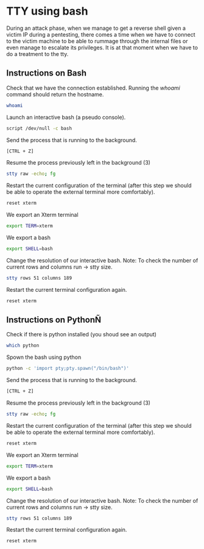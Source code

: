 # TTY using bash

During an attack phase, when we manage to get a reverse shell given a victim IP during a pentesting, there comes a time when we have to connect to the victim machine to be able to rummage through the internal files or even manage to escalate its privileges. It is at that moment when we have to do a treatment to the tty.

## Instructions on Bash

Check that we have the connection established. Running the *whoami* command should return the hostname.
```bash
whoami
```
Launch an interactive bash (a pseudo console).

```bash
script /dev/null -c bash
```
Send the process that is running to the background.

```bash
[CTRL + Z]
```
Resume the process previously left in the background (3)

```bash
stty raw -echo; fg
```
Restart the current configuration of the terminal (after this step we should be able to operate the external terminal more comfortably).

```bash
reset xterm
```
We export an Xterm terminal

```bash
export TERM=xterm
```
We export a bash

```bash
export SHELL=bash
```
Change the resolution of our interactive bash. Note: To check the number of current rows and columns run -> stty size.
```bash
stty rows 51 columns 189
```
Restart the current terminal configuration again.
```bash
reset xterm
```

## Instructions on PythonÑ

Check if there is python installed (you shoud see an output)
```bash
which python
```
Spown the bash using python
```bash
python -c 'import pty;pty.spawn("/bin/bash")'
```
Send the process that is running to the background.

```bash
[CTRL + Z]
```
Resume the process previously left in the background (3)

```bash
stty raw -echo; fg
```
Restart the current configuration of the terminal (after this step we should be able to operate the external terminal more comfortably).

```bash
reset xterm
```
We export an Xterm terminal

```bash
export TERM=xterm
```
We export a bash

```bash
export SHELL=bash
```
Change the resolution of our interactive bash. Note: To check the number of current rows and columns run -> stty size.
```bash
stty rows 51 columns 189
```
Restart the current terminal configuration again.
```bash
reset xterm
```
